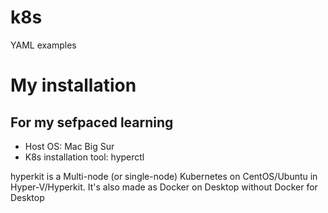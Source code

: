 # k8s
YAML examples


# My installation 
## For my sefpaced learning
- Host OS: Mac Big Sur
- K8s installation tool: hyperctl 

hyperkit is a Multi-node (or single-node) Kubernetes on CentOS/Ubuntu in Hyper-V/Hyperkit. It's also made as Docker on Desktop without Docker for Desktop
